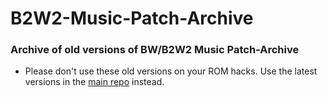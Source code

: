# B2W2-Music-Patch-Archive

### Archive of old versions of BW/B2W2 Music Patch-Archive

- Please don't use these old versions on your ROM hacks. Use the latest versions in the [main repo](https://github.com/LukeZGD/B2W2-Music-Patch) instead.